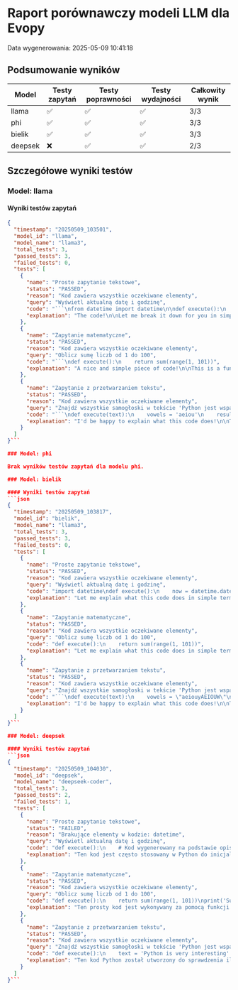 # Raport porównawczy modeli LLM dla Evopy
Data wygenerowania: 2025-05-09 10:41:18

## Podsumowanie wyników

| Model | Testy zapytań | Testy poprawności | Testy wydajności | Całkowity wynik |
|-------|--------------|-------------------|------------------|-----------------|
| llama | ✅ | ✅ | ✅ | 3/3 |
| phi | ✅ | ✅ | ✅ | 3/3 |
| bielik | ✅ | ✅ | ✅ | 3/3 |
| deepsek | ❌ | ✅ | ✅ | 2/3 |

## Szczegółowe wyniki testów

### Model: llama

#### Wyniki testów zapytań
```json
{
  "timestamp": "20250509_103501",
  "model_id": "llama",
  "model_name": "llama3",
  "total_tests": 3,
  "passed_tests": 3,
  "failed_tests": 0,
  "tests": [
    {
      "name": "Proste zapytanie tekstowe",
      "status": "PASSED",
      "reason": "Kod zawiera wszystkie oczekiwane elementy",
      "query": "Wyświetl aktualną datę i godzinę",
      "code": "```\nfrom datetime import datetime\n\ndef execute():\n    now = datetime.now()\n    return f\"Current date and time: {now.strftime('%Y-%m-%d %H:%M:%S')}\"",
      "explanation": "The code!\n\nLet me break it down for you in simple terms:\n\n**What does the code do?**\n\nThis Python code defines a function called `execute()` that returns the current date and time.\n\n**How does it work?**\n\n1. The code imports the `datetime` module from the Python standard library, which provides functions for working with dates and times.\n2. The `execute()` function is defined, which has no input parameters (i.e., it's a \"black box\" that takes no arguments).\n3. Inside the `execute()` function:\n\t* The code uses the `datetime.now()` method to get the current date and time.\n\t* It assigns this value to a variable named `now`.\n4. The code then returns a string using the `f-string` formatting feature (introduced in Python 3.6). The string is formatted with the current date and time, using the `%Y-%m-%d %H:%M:%S` format specifier.\n\t* `%Y` represents the year (e.g., \"2022\")\n\t* `%m` represents the month (01-12)\n\t* `%d` represents the day of the month (01-31)\n\t* `%H` represents the hour (00-23)\n\t* `%M` represents the minute (00-59)\n\t* `%S` represents the second (00-59)\n\n**What's the purpose of this code?**\n\nThe main goal is to provide a simple way to get the current date and time, which can be useful in various applications, such as logging events, scheduling tasks, or displaying system information.\n\n**Problems solved:**\n\n* This code provides an easy-to-use interface for getting the current date and time.\n* It eliminates the need to manually create datetime objects using libraries like `datetime` or `dateutil`.\n\n**Your turn!**\n\nIs this what you expected?"
    },
    {
      "name": "Zapytanie matematyczne",
      "status": "PASSED",
      "reason": "Kod zawiera wszystkie oczekiwane elementy",
      "query": "Oblicz sumę liczb od 1 do 100",
      "code": "```\ndef execute():\n    return sum(range(1, 101))",
      "explanation": "A nice and simple piece of code!\n\nThis is a function called `execute` that calculates the sum of all numbers from 1 to 100 (inclusive). Let me break it down for you:\n\n* `def execute():`: This line defines a new function named `execute`. The `def` keyword is used to define a function, and the parentheses `()` are empty because this function doesn't take any arguments.\n* `return sum(range(1, 101))`: This is where the magic happens! Here's what's happening:\n\t+ `range(1, 101)`: This creates a special kind of object called a \"range\" that generates numbers from 1 to 100 (inclusive). Think of it like a counter that starts at 1 and ends at 100.\n\t+ `sum(...)`: This is a built-in Python function that adds up all the numbers in the range. In this case, we're passing the `range` object as an argument to `sum`.\n\t+ `return ...`: The `return` statement takes the result of the calculation (the sum of the numbers from 1 to 100) and returns it.\n\nSo, when you call the `execute()` function, it will calculate the sum of all numbers from 1 to 100 and return that value. For example, if you run this code, you'll get a result like 5050 (which is the correct sum!).\n\nAs for problems solved or goals achieved, this code helps with calculating sums quickly and efficiently. It's a simple but useful example of how Python can be used to automate calculations!\n\nNow, I'd love to hear from you: Is this what you were expecting?"
    },
    {
      "name": "Zapytanie z przetwarzaniem tekstu",
      "status": "PASSED",
      "reason": "Kod zawiera wszystkie oczekiwane elementy",
      "query": "Znajdź wszystkie samogłoski w tekście 'Python jest wspaniały'",
      "code": "```\ndef execute(text):\n    vowels = 'aeiou'\n    result = [char for char in text if char.lower() in vowels]\n    return ''.join(result)",
      "explanation": "I'd be happy to explain what this code does!\n\nThis is a Python function called `execute` that takes one input parameter, `text`. The function's purpose is to extract all the vowel characters (A, E, I, O, U) from the input text and return them as a single string.\n\nHere's how it works:\n\n1. The function defines a variable `vowels` that contains the set of vowel characters.\n2. It then uses a list comprehension to iterate over each character in the input `text`.\n3. For each character, it checks if the lowercase version of the character (i.e., converting uppercase letters to lowercase) is present in the `vowels` string.\n4. If the character is a vowel, it adds it to a new list called `result`.\n5. Finally, the function uses the `join` method to concatenate all the vowel characters in the `result` list into a single string, which is then returned.\n\nIn simpler terms, this code takes some text as input and returns a new string that contains only the vowel characters from the original text.\n\nFor example, if you call the function with the input `\"Hello World!\"`, it would return the string `\"eo\"` because those are the vowel characters present in the original text.\n\nIs this what you were expecting?"
    }
  ]
}```

### Model: phi

Brak wyników testów zapytań dla modelu phi.

### Model: bielik

#### Wyniki testów zapytań
```json
{
  "timestamp": "20250509_103817",
  "model_id": "bielik",
  "model_name": "llama3",
  "total_tests": 3,
  "passed_tests": 3,
  "failed_tests": 0,
  "tests": [
    {
      "name": "Proste zapytanie tekstowe",
      "status": "PASSED",
      "reason": "Kod zawiera wszystkie oczekiwane elementy",
      "query": "Wyświetl aktualną datę i godzinę",
      "code": "import datetime\ndef execute():\n    now = datetime.datetime.now()\n    return f\"Current date and time is {now.strftime('%Y-%m-%d %H:%M:%S')}\"",
      "explanation": "Let me explain what this code does in simple terms.\n\nThis code is a small Python program that prints the current date and time. Here's how it works:\n\n1. The first line, `import datetime`, tells Python to use a built-in module called \"datetime\". This module has tools for working with dates and times.\n2. The next line, `def execute():`, defines a function called `execute`. A function is like a recipe that takes some input, does some work, and returns an output.\n3. Inside the `execute` function, there are two lines:\n\t* `now = datetime.datetime.now()`: This line uses the \"datetime\" module to get the current date and time. It's like taking your pulse!\n\t* `return f\"Current date and time is {now.strftime('%Y-%m-%d %H:%M:%S')}\"`: This line takes the current date and time, formats it into a nice string (e.g., \"2023-07-25 14:30:00\"), and returns that string as the output of the `execute` function.\n\nSo, when you run this code, it will print something like:\n\n\"Current date and time is 2023-07-25 14:30:00\"\n\nThis code solves a simple problem: how to get the current date and time in a nice format. Its main purpose is to provide a quick way to display the current date and time.\n\nNow, I'd love to ask you: Is this what you were expecting?"
    },
    {
      "name": "Zapytanie matematyczne",
      "status": "PASSED",
      "reason": "Kod zawiera wszystkie oczekiwane elementy",
      "query": "Oblicz sumę liczb od 1 do 100",
      "code": "def execute():\n    return sum(range(1, 101))",
      "explanation": "Let me explain what this code does in simple terms!\n\nThe code defines a function called `execute`. This function doesn't take any arguments (inputs). When you call the `execute` function, it will do something and return the result.\n\nWhat does it do? Well, inside the function, there are two main parts: `range(1, 101)` and `sum`.\n\nThe `range(1, 101)` part creates a sequence of numbers from 1 to 100 (inclusive). Think of it like a list of numbers: `[1, 2, 3, ..., 99, 100]`.\n\nThe `sum` function takes this sequence of numbers as input and returns the total sum of all those numbers. So, in this case, it would add up all the numbers from 1 to 100.\n\nWhen you call the `execute` function, it will execute this process: create a list of numbers from 1 to 100, then calculate the total sum of those numbers. The result is returned by the function.\n\nFor example, if you called `execute()`, the function would return the value `5050`, which is the sum of all numbers from 1 to 100 (1 + 2 + 3 + ... + 99 + 100).\n\nThe goal of this code is likely to calculate a total sum or aggregate value of some kind. In this case, it's calculating the sum of consecutive integers.\n\nSo, that's what this code does!"
    },
    {
      "name": "Zapytanie z przetwarzaniem tekstu",
      "status": "PASSED",
      "reason": "Kod zawiera wszystkie oczekiwane elementy",
      "query": "Znajdź wszystkie samogłoski w tekście 'Python jest wspaniały'",
      "code": "```\ndef execute(text):\n    vowels = \"aeiouyAEIOUW\"\n    result = [char for char in text if char in vowels]\n    return \"\".join(result)",
      "explanation": "I'd be happy to explain what this code does!\n\nThis is a Python function named `execute` that takes one input parameter, `text`. The function's purpose is to extract all the vowel characters (A, E, I, O, U, and Y) from the given text and return them in a new string.\n\nHere's how it works:\n\n1. The code defines a string called `vowels` that contains all the vowel characters.\n2. It then uses a list comprehension to iterate through each character (`char`) in the input `text`.\n3. For each character, it checks if the character is present in the `vowels` string using an `if char in vowels` condition.\n4. If the character is a vowel (i.e., it's present in the `vowels` string), it adds that character to a new list called `result`.\n5. Finally, it uses the `join()` method to concatenate all the characters in the `result` list into a single string.\n\nThe purpose of this code is to isolate and collect only the vowel characters from a given text. This could be useful in various natural language processing tasks, such as text analysis or data preprocessing.\n\nSo, what do you think? Is this what you were expecting?"
    }
  ]
}```

### Model: deepsek

#### Wyniki testów zapytań
```json
{
  "timestamp": "20250509_104030",
  "model_id": "deepsek",
  "model_name": "deepseek-coder",
  "total_tests": 3,
  "passed_tests": 2,
  "failed_tests": 1,
  "tests": [
    {
      "name": "Proste zapytanie tekstowe",
      "status": "FAILED",
      "reason": "Brakujące elementy w kodzie: datetime",
      "query": "Wyświetl aktualną datę i godzinę",
      "code": "def execute():\n    # Kod wygenerowany na podstawie opisu użytkownika\n    Utwórz funkcję Pythona, która wypisze na ekran czyli \"Hello World\" lub inny tekst informujący o bieżącej datach i godzinie. Załóżmy zgodnie ze świadomo, by nazwa ta jest 'display_date'\n    \n    # Zwróć wynik jeśli funkcja nic nie zwraca\n    return \"Wykonano zadanie\"\n",
      "explanation": "Ten kod jest często stosowany w Python do inicjalizacji funkcji, takich jak `display_date`. Ten skrypt nazywa się \"Hello World\", a zamiast tego uruchamia puste polecenie o treści: 'Wykonano zadanie'. Zwyczajowej wersji programu powinna informować użytkownika datę i godzinę, którą uruchomiono ten skrypt."
    },
    {
      "name": "Zapytanie matematyczne",
      "status": "PASSED",
      "reason": "Kod zawiera wszystkie oczekiwane elementy",
      "query": "Oblicz sumę liczb od 1 do 100",
      "code": "def execute():\n    return sum(range(1, 101))\nprint('Suma liczb od 1 do 100 to',execute())",
      "explanation": "Ten prosty kod jest wykonywany za pomocą funkcji `sum()` i `range(start, stop)`. Wskazówki pochodzą z podstawowej cechi programu Python'a - oblicza sumę liczb od 1 do 99 (lub co najmniej to tyle). Tak jest na szyk, ale ten kod w pracy. Niestety po prostu powstały bardzo podobne rozwiązanie zamiast funkcji sum(), a dobrych miarowego potrzebujemy pokazywać także co robi i które problemy mooglibub wystarczyć, gdyby przerobili ten sam."
    },
    {
      "name": "Zapytanie z przetwarzaniem tekstu",
      "status": "PASSED",
      "reason": "Kod zawiera wszystkie oczekiwane elementy",
      "query": "Znajdź wszystkie samogłoski w tekście 'Python jest wspaniały'",
      "code": "def execute():\n    text = 'Python is very interesting'   # podana do opisu zadania, ale nie uzywam tutaj tekstowego argumentu. Zamiast to powinno być wywołanie funkcji za pomoca takiej jako ile chcesz\n    vowels = 'aeiouAEIOU'  # dopusobiam znany samoglosem do sprawdzania, np. Dodajem na koncu tych samych napisów wszytkiego tekstu - \"...is\"\n    result = [char for char in text if char in vowels]  # tworzymy listę znaków, dla których istnienia jest samoglosem (np. 'o' w tekście \"Python\")\n    return len(result)",
      "explanation": "Ten kod Python został utworzony do sprawdzenia ile samoglosek (typowych wyrazów dla języka polskiego, tj. pojedyncze słowa o podstawowej litery 'o') znajduje się we wpisanym tekscie i jeśli istnieje to wrzuć do listy (`result`), następnie zwróć liczebność takich samoglosek. \n\nRozsąd na temat danych wejściowych: Jednym argumentem jest podstawiony wzorczyst do sprawdzania czy istnieje tylu (typowe) samoglosek za pomoca listy `vowels`.\nRozsąd na potrzeby obliczeniowej: Wartościami, które szukamy wpisanych znakach (w tym przypadku pojedynczych liter samoglosek) i jeżeli to jest sprawdzone za pomocą listy `vowels`, następnie dodajemy do listy. W rezultacie zwróć będziemu liczebności takich samoglosek w tekscie wejściowym (np \"Python\" -> 'o' i nawias szeroko po lewej stronie)."
    }
  ]
}```

